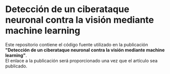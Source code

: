 # Detección de un ciberataque neuronal contra la visión mediante machine learning

Este repositorio contiene el código fuente utilizado en la publicación **"Detección de un ciberataque neuronal contra la visión mediante machine learning"**.  
El enlace a la publicación será proporcionado una vez que el artículo sea publicado.